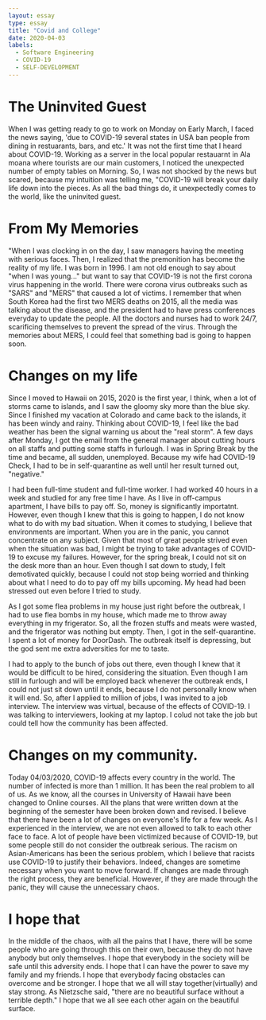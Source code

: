```yaml
---
layout: essay
type: essay
title: "Covid and College"
date: 2020-04-03
labels:
  - Software Engineering
  - COVID-19
  - SELF-DEVELOPMENT
---
```

# The Uninvited Guest


When I was getting ready to go to work on Monday on Early March, I faced the news saying, 'due to COVID-19 several states in USA ban people from dining in restuarants, bars, and etc.' It was not the first time that I heard about COVID-19. Working as a server in the local popular restauarnt in Ala moana where tourists are our main customers, I noticed the unexpected number of empty tables on Morning. So, I was not shocked by the news but scared, because my intuition was telling me, "COVID-19 will break your daily life down into the pieces. As all the bad things do, it unexpectedly comes to the world, like the uninvited guest. 

# From My Memories

"When I was clocking in on the day, I saw managers having the meeting with serious faces. Then, I realized that the premonition has become the reality of my life. I was born in 1996. I am not old enough to say about "when I was young..." but want to say that COVID-19 is not the first corona virus happening in the world. There were corona virus outbreaks such as "SARS" and "MERS" that caused a lot of victims. I remember that when South Korea had the first two MERS deaths on 2015, all the media was talking about the disease, and the president had to have press conferences everyday to update the people. All the doctors and nurses had to work 24/7, scarificing themselves to prevent the spread of the virus. Through the memories about MERS, I could feel that something bad is going to happen soon. 

# Changes on my life

Since I moved to Hawaii on 2015, 2020 is the first year, I think, when a lot of storms came to islands, and I saw the gloomy sky more than the blue sky. Since I finished my vacation at Colorado and came back to the islands, it has been windy and rainy. Thinking about COVID-19, I feel like the bad weather has been the signal warning us about the "real storm". A few days after Monday, I got the email from the general manager about cutting hours on all staffs and putting some staffs in furlough. I was in Spring Break by the time and became, all sudden, unemployed. Because my wife had COVID-19 Check, I had to be in self-quarantine as well until her result turned out, "negative." 

I had been full-time student and full-time worker. I had worked 40 hours in a week and studied for any free time I have. As I live in off-campus apartment, I have bills to pay off. So, money is significantly importatnt. However, even though I knew that this is going to happen, I do not know what to do with my bad situation. When it comes to studying, I believe that environments are important. When you are in the panic, you cannot concentrate on any subject. Given that most of great people strived even when the situation was bad, I might be trying to take advantages of COVID-19 to excuse my failures. However, for the spring break, I could not sit on the desk more than an hour. Even though I sat down to study, I felt demotivated quickly, because I could not stop being worried and thinking about what I need to do to pay off my bills upcoming. My head had been stressed out even before I tried to study.
    
As I got some flea problems in my house just right before the outbreak, I had to use flea bombs in my house, which made me to throw away everything in my frigerator. So, all the frozen stuffs and meats were wasted, and the frigerator was nothing but empty. Then, I got in the self-quarantine. I spent a lot of money for DoorDash. The outbreak itself is depressing, but the god sent me extra adversities for me to taste.

I had to apply to the bunch of jobs out there, even though I knew that it would be difficult to be hired, considering the situation. Even though I am still in furlough and will be employed back whenever the outbreak ends, I could not just sit down until it ends, because I do not personally know when it will end. So, after I applied to million of jobs, I was invited to a job interview. The interview was virtual, because of the effects of COVID-19. I was talking to interviewers, looking at my laptop. I colud not take the job but could tell how the community has been affected.

# Changes on my community.
Today 04/03/2020, COVID-19 affects every country in the world. The number of infected is more than 1 million. It has been the real problem to all of us. As we know, all the courses in University of Hawaii have been changed to Online courses. All the plans that were written down at the beginning of the semester have been broken down and revised. I believe that there have been a lot of changes on everyone's life for a few week. As I experienced in the interview, we are not even allowed to talk to each other face to face. A lot of people have been victimized because of COVID-19, but some people still do not consider the outbreak serious. The racism on Asian-Americans has been the serious problem, which I believe that racists use COVID-19 to justify their behaviors. Indeed, changes are sometime necessary when you want to move forward. If changes are made through the right process, they are beneficial. However, if they are made through the panic, they will cause the unnecessary chaos.

# I hope that
In the middle of the chaos, with all the pains that I have, there will be some people who are going through this on their own, because they do not have anybody but only themselves. I hope that everybody in the society will be safe until this adversity ends. I hope that I can have the power to save my family and my friends. I hope that everybody facing obstacles can overcome and be stronger. I hope that we all will stay together(virtually) and stay strong. As Nietzsche said, "there are no beautiful surface without a terrible depth." I hope that we all see each other again on the beautiful surface.



